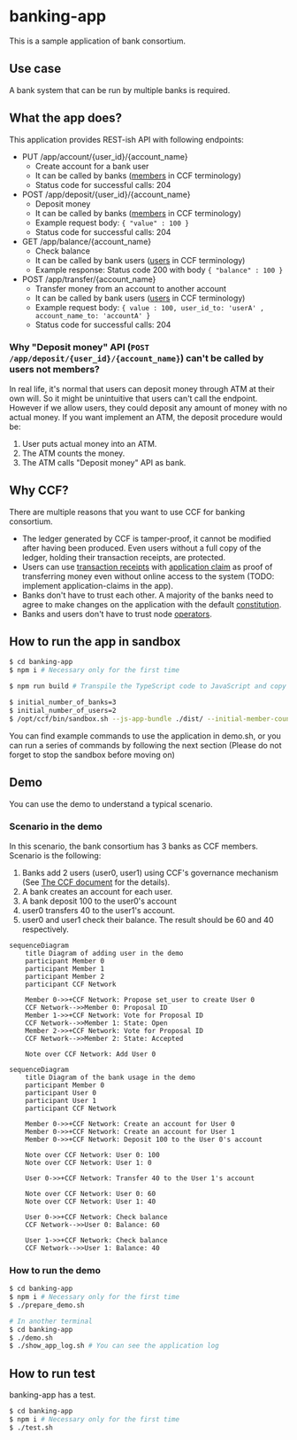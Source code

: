 # banking-app

This is a sample application of bank consortium.

## Use case

A bank system that can be run by multiple banks is required.

## What the app does?

This application provides REST-ish API with following endpoints:

- PUT /app/account/{user_id}/{account_name}
    - Create account for a bank user
    - It can be called by banks ([members](https://microsoft.github.io/CCF/main/overview/glossary.html#term-Members) in CCF terminology)
    - Status code for successful calls: 204
- POST /app/deposit/{user_id}/{account_name}
    - Deposit money
    - It can be called by banks ([members](https://microsoft.github.io/CCF/main/overview/glossary.html#term-Members) in CCF terminology)
    - Example request body: `{ "value" : 100 }`
    - Status code for successful calls: 204
- GET /app/balance/{account_name}
    - Check balance
    - It can be called by bank users ([users](https://microsoft.github.io/CCF/main/overview/glossary.html#term-Users) in CCF terminology)
    - Example response: Status code 200 with body `{ "balance" : 100 }`
- POST /app/transfer/{account_name}
    - Transfer money from an account to another account
    - It can be called by bank users ([users](https://microsoft.github.io/CCF/main/overview/glossary.html#term-Users) in CCF terminology)
    - Example request body: `{ value : 100, user_id_to: 'userA' , account_name_to: 'accountA' }`
    - Status code for successful calls: 204

### Why "Deposit money" API (`POST /app/deposit/{user_id}/{account_name}`) can't be called by users not members?

In real life, it's normal that users can deposit money through ATM at their own will. So it might be unintuitive that users can't call the endpoint. However if we allow users, they could deposit any amount of money with no actual money.
If you want implement an ATM, the deposit procedure would be:
1. User puts actual money into an ATM.
2. The ATM counts the money.
3. The ATM calls "Deposit money" API as bank.


## Why CCF?

There are multiple reasons that you want to use CCF for banking consortium.

- The ledger generated by CCF is tamper-proof, it cannot be modified after having been produced. Even users without a full copy of the ledger, holding their transaction receipts, are protected.
- Users can use [transaction receipts](https://microsoft.github.io/CCF/main/audit/receipts.html#receipts) with [application claim](https://microsoft.github.io/CCF/main/use_apps/verify_tx.html#application-claims) as proof of transferring money even without online access to the system (TODO: implement application-claims in the app).
- Banks don't have to trust each other. A majority of the banks need to agree to make changes on the application with the default [constitution](https://microsoft.github.io/CCF/main/governance/constitution.html#constitution).
- Banks and users don't have to trust node [operators](https://microsoft.github.io/CCF/main/overview/glossary.html#term-Operators).

## How to run the app in sandbox

```bash
$ cd banking-app
$ npm i # Necessary only for the first time

$ npm run build # Transpile the TypeScript code to JavaScript and copy the output to `dist` directory 

$ initial_number_of_banks=3
$ initial_number_of_users=2
$ /opt/ccf/bin/sandbox.sh --js-app-bundle ./dist/ --initial-member-count $initial_number_of_banks --initial-user-count $initial_number_of_users
```

You can find example commands to use the application in demo.sh, or you can run a series of commands by following the next section (Please do not forget to stop the sandbox before moving on)

## Demo

You can use the demo to understand a typical scenario.

### Scenario in the demo

In this scenario, the bank consortium has 3 banks as CCF members.
Scenario is the following:
1. Banks add 2 users (user0, user1) using CCF's governance mechanism (See [The CCF document](https://microsoft.github.io/CCF/main/governance/open_network.html#adding-users) for the details).
2. A bank creates an account for each user.
3. A bank deposit 100 to the user0's account
4. user0 transfers 40 to the user1's account.
5. user0 and user1 check their balance. The result should be 60 and 40 respectively.

```mermaid
sequenceDiagram
    title Diagram of adding user in the demo
    participant Member 0
    participant Member 1
    participant Member 2
    participant CCF Network

    Member 0->>+CCF Network: Propose set_user to create User 0
    CCF Network-->>Member 0: Proposal ID
    Member 1->>+CCF Network: Vote for Proposal ID
    CCF Network-->>Member 1: State: Open
    Member 2->>+CCF Network: Vote for Proposal ID
    CCF Network-->>Member 2: State: Accepted

    Note over CCF Network: Add User 0
```

```mermaid
sequenceDiagram
    title Diagram of the bank usage in the demo
    participant Member 0
    participant User 0
    participant User 1
    participant CCF Network

    Member 0->>+CCF Network: Create an account for User 0
    Member 0->>+CCF Network: Create an account for User 1
    Member 0->>+CCF Network: Deposit 100 to the User 0's account

    Note over CCF Network: User 0: 100
    Note over CCF Network: User 1: 0

    User 0->>+CCF Network: Transfer 40 to the User 1's account

    Note over CCF Network: User 0: 60
    Note over CCF Network: User 1: 40

    User 0->>+CCF Network: Check balance
    CCF Network-->>User 0: Balance: 60

    User 1->>+CCF Network: Check balance
    CCF Network-->>User 1: Balance: 40
```

### How to run the demo

```bash
$ cd banking-app
$ npm i # Necessary only for the first time
$ ./prepare_demo.sh

# In another terminal
$ cd banking-app
$ ./demo.sh
$ ./show_app_log.sh # You can see the application log
```

## How to run test

banking-app has a test.

```bash
$ cd banking-app
$ npm i # Necessary only for the first time
$ ./test.sh
```
